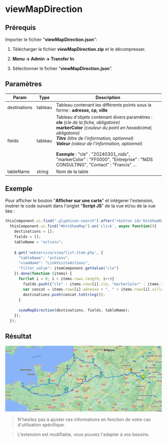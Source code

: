 # viewMapDirection

## Prérequis 

Importer le fichier "**viewMapDirection.json**":

1. Télécharger le fichier **viewMapDirection.zip** et le décompresser.

2. **Menu → Admin → Transfer In**.

3. Sélectionner le fichier “**viewMapDirection.json**”.

## Paramètres

| Param | Type | Description |
|-------|------|-------------|
|destinations|	tableau|	Tableau contenant les différents points sous la forme : **adresse, cp, ville**
|fields|	tableau|	Tableau d'objets contenant divers paramètres : <br>**cle** *(cle de la fiche, obligatoire)*<br>**markerColor** *(couleur du point en hexadicimal, obligatoire)<br>**Titre** (titre de l'information, optionnel)<br> **Valeur** (valeur de l'information, optionnel)*<br><br>**Exemple** : "cle" : "20240301_nids", "markerColor" : "FF0000", "Entreprise" : "NiDS CONSULTING", "Contact" : "Francis" ...
|tableName|	string|	Nom de la table

## Exemple

Pour afficher le bouton "**Afficher sur une carte**" et intégerer l'extension, insérer le code suivant dans l'onglet "**Script JS**" de la vue et/ou de la vue liée :

```javascript
thisComponent.ui.find(".glyphicon-search").after("<button id='btnShowMap' type='button' role='button' class='btn btn-info' style='margin-left:5px; color:white;' title='Afficher sur une carte'><i class='fas fa-map-marker-alt'></i>&nbsp;<span class='trn'>Afficher sur une carte</span></button>");
  thisComponent.ui.find("#btnShowMap").on('click', async function(){
    destinations = [];
    fields = [];
    tableName = "actions";

    $.get('webservice/view/list-item.php', {
      "tableName": "actions",
      "viewName": "LinkVisiteActions",
      "filter_value": itemComponent.getValue("cle")
    }).done(function (items) {
      for(let i = 0; i < items.rows.length; i++){
        fields.push({"cle" : items.rows[i].cle, "markerColor" : items.rows[i].code_couleur, "Entreprise": items.rows[i].nom_entreprise, "Ville": items.rows[i].ville, "CP": items.rows[i].cp, "Contact": items.rows[i].prenom + ' ' + items.rows[i].nom + ' ' + items.rows[i].telephone, "RDV" : gopaas.date.toFr(items.rows[i].date_debut) + ' à ' + items.rows[i].heure_debut});
        var concat = items.rows[i].adresse + ", " + items.rows[i].ville + ", " + items.rows[i].cp;
        destinations.push(concat.toString());
      }

      viewMapDirection(destinations, fields, tableName);
    });
  });
```

## Résultat

![screenshot](images/viewMapDirection.png "Carte")

> N'hésitez pas à ajuster ces informations en fonction de votre cas d'utilisation spécifique.

> L'extension est modifiable, vous pouvez l'adapter à vos besoins.
